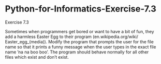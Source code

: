 # Python-for-Informatics-Exercise-7.3

Exercise 7.3

Sometimes when programmers get bored or want to have a bit of fun,
they add a harmless Easter Egg to their program (en.wikipedia.org/wiki/
Easter_egg_(media)). Modify the program that prompts the user for the file
name so that it prints a funny message when the user types in the exact file name
’na na boo boo’. The program should behave normally for all other files which
exist and don’t exist.
